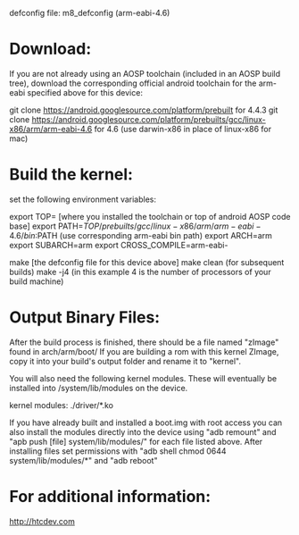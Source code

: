 defconfig file: m8_defconfig  (arm-eabi-4.6)

Download:
=========
If you are not already using an AOSP toolchain (included in an AOSP build tree), download the corresponding official android toolchain for the arm-eabi specified above for this device:
        
git clone https://android.googlesource.com/platform/prebuilt  for 4.4.3
git clone https://android.googlesource.com/platform/prebuilts/gcc/linux-x86/arm/arm-eabi-4.6  for 4.6 
(use darwin-x86 in place of linux-x86 for mac)

Build the kernel:
=================
set the following environment variables:

export TOP= [where you installed the toolchain or top of android AOSP code base]
export PATH=$TOP/prebuilts/gcc/linux-x86/arm/arm-eabi-4.6/bin:$PATH (use corresponding arm-eabi bin path)
export ARCH=arm
export SUBARCH=arm
export CROSS_COMPILE=arm-eabi-

make [the defconfig file for this device above]
make clean  (for subsequent builds)
make -j4    (in this example 4 is the number of processors of your build machine)

Output Binary Files:
====================
After the build process is finished, there should be a file named "zImage" found in arch/arm/boot/
If you are building a rom with this kernel ZImage, copy it into your build's output folder and rename it to "kernel".

You will also need the following kernel modules. These will eventually be installed into /system/lib/modules on the device.

kernel modules:
./driver/*.ko

If you have already built and installed a boot.img with root access you can also install the modules directly into the device using "adb remount" and "apb push [file] system/lib/modules/" for each file listed above. After installing files set permissions with "adb shell chmod 0644 system/lib/modules/*" and "adb reboot"

For additional information:
=========================== 
http://htcdev.com
